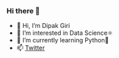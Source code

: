 ### Hi there 👋

- 👋 Hi, I’m Dipak Giri
- 👀 I’m interested in Data Science⚛️
- 🌱 I’m currently learning Python🐍
- 📫 [Twitter](https://twitter.com/DipaaakGiri)
